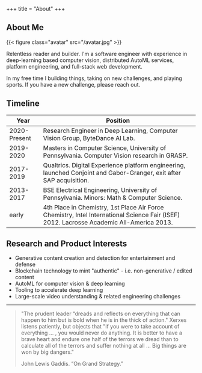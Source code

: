 +++
title = "About"
+++

## About Me

{{< figure class="avatar" src="/avatar.jpg" >}}

Relentless reader and builder. I'm a software engineer with experience in deep-learning based computer vision, distributed AutoML services, platform engineering, and full-stack web development.

In my free time I building things, taking on new challenges, and playing sports. If you have a new challenge, please reach out.

## Timeline

Year | Position
-----|-------
2020-Present | Research Engineer in Deep Learning, Computer Vision Group, ByteDance AI Lab.
2019-2020 | Masters in Computer Science, University of Pennsylvania. Computer Vision research in GRASP.
2017-2019 | Qualtrics. Digital Experience platform engineering, launched Conjoint and Gabor-Granger, exit after SAP acquisition.
2013-2017 | BSE Electrical Engineering, University of Pennsylvania. Minors: Math & Computer Science. 
early | 4th Place in Chemistry, 1st Place Air Force Chemistry, Intel International Science Fair (ISEF) 2012. Lacrosse Academic All-America 2013. 

## Research and Product Interests

- Generative content creation and detection for entertainment and defense
- Blockchain technology to mint "authentic" - i.e. non-generative / edited content
- AutoML for computer vision & deep learning
- Tooling to accelerate deep learning
- Large-scale video understanding & related engineering challenges


---
>"The prudent leader “dreads and reflects on everything that can happen to him but is bold when he is in the thick of action." Xerxes listens patiently, but objects that "if you were to take account of everything ... , you would never do anything. It is better to have a brave heart and endure one half of the terrors we dread than to calculate all of the terrors and suffer nothing at all ... Big things are won by big dangers."
>
> John Lewis Gaddis. “On Grand Strategy.” 